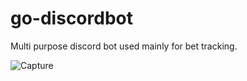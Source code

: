 # go-discordbot

Multi purpose discord bot used mainly for bet tracking.

![Capture](https://user-images.githubusercontent.com/48796606/192881690-90c1fe44-1e60-41c3-90ce-f8a72a03d0aa.JPG)
